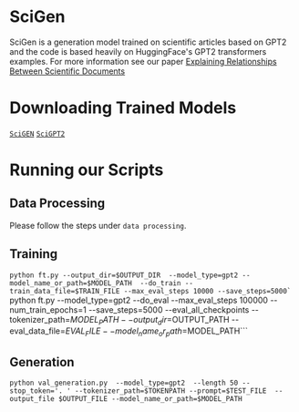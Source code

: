 # SciGen

SciGen is a generation model trained on scientific articles based on GPT2 and the code is based heavily on HuggingFace's GPT2 transformers examples. For more information see our paper [Explaining Relationships Between Scientific Documents]()

# Downloading Trained Models

[`SciGEN`](https://drive.google.com/file/d/1WQEd8skg7JzJzYLki-04dglkfFC_EN2P/view?usp=sharing)
[`SciGPT2`](https://drive.google.com/file/d/1AoNYnhvI6tensnrpQVc09KL1NWJ5MvFU/view?usp=sharing)


# Running our Scripts

## Data Processing

Please follow the steps under `data processing`.

## Training
```python ft.py --output_dir=$OUTPUT_DIR  --model_type=gpt2 --model_name_or_path=$MODEL_PATH  --do_train --train_data_file=$TRAIN_FILE --max_eval_steps 10000 --save_steps=5000`
```python ft.py --model_type=gpt2  --do_eval --max_eval_steps 100000 --num_train_epochs=1 --save_steps=5000 --eval_all_checkpoints  --tokenizer_path=$MODEL_PATH --output_dir=$OUTPUT_PATH --eval_data_file=$EVAL_FILE --model_name_or_path=$MODEL_PATH```


## Generation
```python val_generation.py  --model_type=gpt2  --length 50 --stop_token='. ' --tokenizer_path=$TOKENPATH --prompt=$TEST_FILE  --output_file $OUTPUT_FILE --model_name_or_path=$MODEL_PATH```
